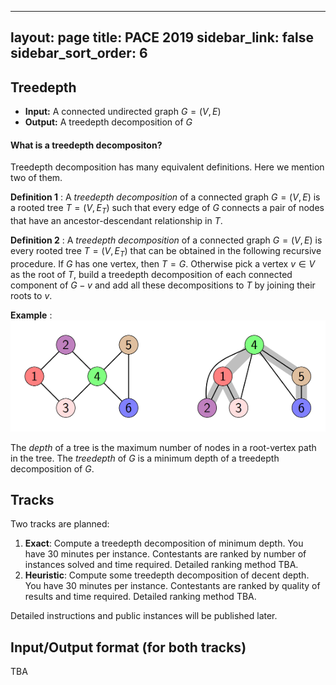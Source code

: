 
---
layout: page
title: PACE 2019 
sidebar_link: false
sidebar_sort_order: 6
---

## Treedepth

- **Input:**  A connected undirected graph $G=(V,E)$
- **Output:**  A treedepth decomposition of $G$


#### What is a treedepth decompositon?

Treedepth decomposition has many equivalent definitions. Here we mention two of them.

**Definition 1** 
: A *treedepth decomposition* of a connected graph $G=(V,E)$ is a rooted tree $T=(V,E_T)$ such that every edge of $G$ connects a pair of nodes that have an ancestor-descendant relationship in $T$. 

**Definition 2** 
:  A *treedepth  decomposition* of a connected graph $G=(V,E)$ is every rooted  tree  $T=(V,E_T)$ that can be obtained in the following recursive procedure. If $G$ has one vertex, then $T=G$. Otherwise pick a vertex $v\in V$ as the root of $T$, build a  treedepth  decomposition of each connected component of $G-v$ and add all these decompositions to $T$ by joining their roots to $v$.

**Example**
: ![Example](tdsmall.png)

The *depth* of a tree is the maximum number of nodes in a root-vertex path in the tree. The *treedepth* of $G$ is a minimum depth of a treedepth decomposition of $G$.


## Tracks

Two tracks are planned:

 1. **Exact**: Compute a treedepth decomposition of minimum depth. You have 30 minutes per instance.  Contestants are ranked by number of instances solved and time required. Detailed ranking method TBA.
 2.  **Heuristic**: Compute some treedepth decomposition of decent depth. You have 30 minutes per instance. Contestants are ranked by quality of results and time required. Detailed ranking method TBA.

Detailed instructions and public instances will be published later.

## Input/Output format (for both tracks)

TBA



